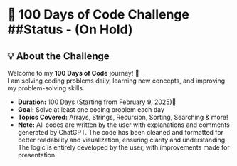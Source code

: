 # 🚀 100 Days of Code Challenge  ##Status - (On Hold)

## 💡 About the Challenge  
Welcome to my **100 Days of Code** journey! 🚀  
I am solving coding problems daily, learning new concepts, and improving my problem-solving skills.  

- **Duration:** 100 Days (Starting from February 9, 2025)📅  
- **Goal:** Solve at least one coding problem each day  
- **Topics Covered:** Arrays, Strings, Recursion, Sorting, Searching & more!
- **Note:** All codes are written by the user with explanations and comments generated by ChatGPT. The code has been cleaned and formatted for better readability and visualization, ensuring clarity and understanding. The logic is entirely developed by the user, with improvements made for presentation.

